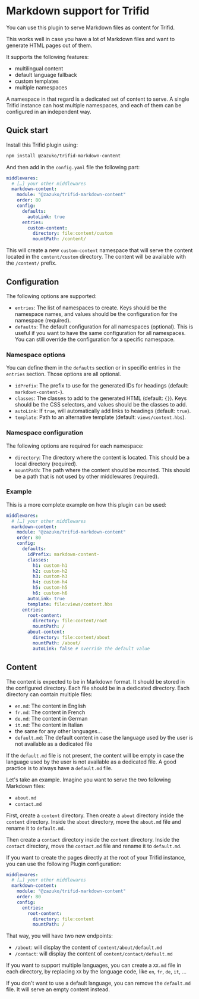 # Markdown support for Trifid

You can use this plugin to serve Markdown files as content for Trifid.

This works well in case you have a lot of Markdown files and want to generate HTML pages out of them.

It supports the following features:

- multilingual content
- default language fallback
- custom templates
- multiple namespaces

A namespace in that regard is a dedicated set of content to serve.
A single Trifid instance can host multiple namespaces, and each of them can be configured in an independent way.

## Quick start

Install this Trifid plugin using:

```sh
npm install @zazuko/trifid-markdown-content
```

And then add in the `config.yaml` file the following part:

```yaml
middlewares:
  # […] your other middlewares
  markdown-content:
    module: "@zazuko/trifid-markdown-content"
    order: 80
    config:
      defaults:
        autoLink: true
      entries:
        custom-content:
          directory: file:content/custom
          mountPath: /content/
```

This will create a new `custom-content` namespace that will serve the content located in the `content/custom` directory.
The content will be available with the `/content/` prefix.

## Configuration

The following options are supported:

- `entries`: The list of namespaces to create. Keys should be the namespace names, and values should be the configuration for the namespace (required).
- `defaults`: The default configuration for all namespaces (optional). This is useful if you want to have the same configuration for all namespaces. You can still override the configuration for a specific namespace.

### Namespace options

You can define them in the `defaults` section or in specific entries in the `entries` section.
Those options are all optional.

- `idPrefix`: The prefix to use for the generated IDs for headings (default: `markdown-content-`).
- `classes`: The classes to add to the generated HTML (default: `{}`). Keys should be the CSS selectors, and values should be the classes to add.
- `autoLink`: If `true`, will automatically add links to headings (default: `true`).
- `template`: Path to an alternative template (default: `views/content.hbs`).

### Namespace configuration

The following options are required for each namespace:

- `directory`: The directory where the content is located. This should be a local directory (required).
- `mountPath`: The path where the content should be mounted. This should be a path that is not used by other middlewares (required).

### Example

This is a more complete example on how this plugin can be used:

```yaml
middlewares:
  # […] your other middlewares
  markdown-content:
    module: "@zazuko/trifid-markdown-content"
    order: 80
    config:
      defaults:
        idPrefix: markdown-content-
        classes:
          h1: custom-h1
          h2: custom-h2
          h3: custom-h3
          h4: custom-h4
          h5: custom-h5
          h6: custom-h6
        autoLink: true
        template: file:views/content.hbs
      entries:
        root-content:
          directory: file:content/root
          mountPath: /
        about-content:
          directory: file:content/about
          mountPath: /about/
          autoLink: false # override the default value
```

## Content

The content is expected to be in Markdown format.
It should be stored in the configured directory.
Each file should be in a dedicated directory.
Each directory can contain multiple files:

- `en.md`: The content in English
- `fr.md`: The content in French
- `de.md`: The content in German
- `it.md`: The content in Italian
- the same for any other languages…
- `default.md`: The default content in case the language used by the user is not available as a dedicated file

If the `default.md` file is not present, the content will be empty in case the language used by the user is not available as a dedicated file.
A good practice is to always have a `default.md` file.

Let's take an example.
Imagine you want to serve the two following Markdown files:

- `about.md`
- `contact.md`

First, create a `content` directory.
Then create a `about` directory inside the `content` directory.
Inside the `about` directory, move the `about.md` file and rename it to `default.md`.

Then create a `contact` directory inside the `content` directory.
Inside the `contact` directory, move the `contact.md` file and rename it to `default.md`.

If you want to create the pages directly at the root of your Trifid instance, you can use the following Plugin configuration:

```yaml
middlewares:
  # […] your other middlewares
  markdown-content:
    module: "@zazuko/trifid-markdown-content"
    order: 80
    config:
      entries:
        root-content:
          directory: file:content
          mountPath: /
```

That way, you will have two new endpoints:

- `/about`: will display the content of `content/about/default.md`
- `/contact`: will display the content of `content/contact/default.md`

If you want to support multiple languages, you can create a `XX.md` file in each directory, by replacing `XX` by the language code, like `en`, `fr`, `de`, `it`, …

If you don't want to use a default language, you can remove the `default.md` file.
It will serve an empty content instead.
